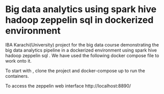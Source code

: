 # Big data analytics using spark hive hadoop zeppelin sql in dockerized environment
IBA Karachi(University) project for the big data course demonstrating the big data analytics pipeline in a dockerized environment using spark hive hadoop zeppelin sql . We have used the following docker compose file to work onto it.

To start with , clone the project and docker-compose up to run the containers.

To access the zeppelin web interface
http://localhost:8890/



